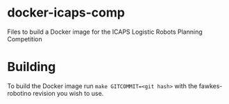 # docker-icaps-comp
Files to build a Docker image for the ICAPS Logistic Robots Planning Competition

# Building
To build the Docker image run ```make GITCOMMIT=<git hash>``` with the fawkes-robotino revision you wish to use.
